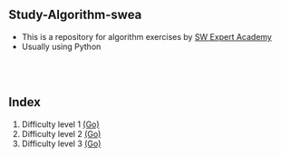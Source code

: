 ## Study-Algorithm-swea

- This is a repository for algorithm exercises by [SW Expert Academy](https://www.acmicpc.net/step)
- Usually using Python

</br><br>

## Index 

1. Difficulty level 1 [(Go)](https://github.com/Maker-H/Study-Algorithm-swea/tree/master/D1) 
2. Difficulty level 2 [(Go)](https://github.com/Maker-H/Study-Algorithm-swea/tree/master/D2)
3. Difficulty level 3 [(Go)](https://github.com/Maker-H/Study-Algorithm-swea/tree/master/D3)
